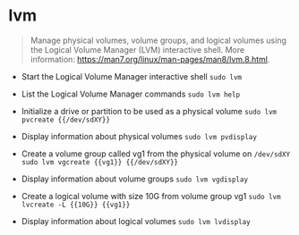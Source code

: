 # lvm
> Manage physical volumes, volume groups, and logical volumes using the Logical Volume Manager (LVM) interactive shell.
> More information: <https://man7.org/linux/man-pages/man8/lvm.8.html>.

- Start the Logical Volume Manager interactive shell
`sudo lvm`

- List the Logical Volume Manager commands
`sudo lvm help`

- Initialize a drive or partition to be used as a physical volume
`sudo lvm pvcreate {{/dev/sdXY}}`

- Display information about physical volumes
`sudo lvm pvdisplay`

- Create a volume group called vg1 from the physical volume on `/dev/sdXY`
`sudo lvm vgcreate {{vg1}} {{/dev/sdXY}}`

- Display information about volume groups
`sudo lvm vgdisplay`

- Create a logical volume with size 10G from volume group vg1
`sudo lvm lvcreate -L {{10G}} {{vg1}}`

- Display information about logical volumes
`sudo lvm lvdisplay`
